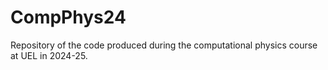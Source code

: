 # CompPhys24
Repository  of the code produced during the computational physics course at UEL in 2024-25. 
